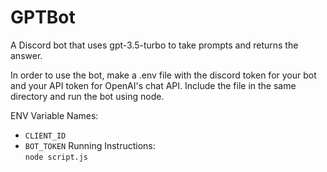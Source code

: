 # GPTBot
A Discord bot that uses gpt-3.5-turbo to take prompts and returns the answer.

In order to use the bot, make a .env file with the discord token for your bot and your API token for OpenAI's chat API. Include the file in the same directory and run the bot using node.

ENV Variable Names:
- `CLIENT_ID`
- `BOT_TOKEN`
Running Instructions:  
`node script.js`
